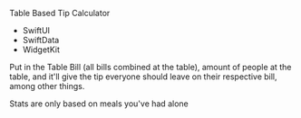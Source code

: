 Table Based Tip Calculator
- SwiftUI
- SwiftData
- WidgetKit

Put in the Table Bill (all bills combined at the table), amount of people at the table, 
and it'll give the tip everyone should leave on their respective bill, among other things.

Stats are only based on meals you've had alone
